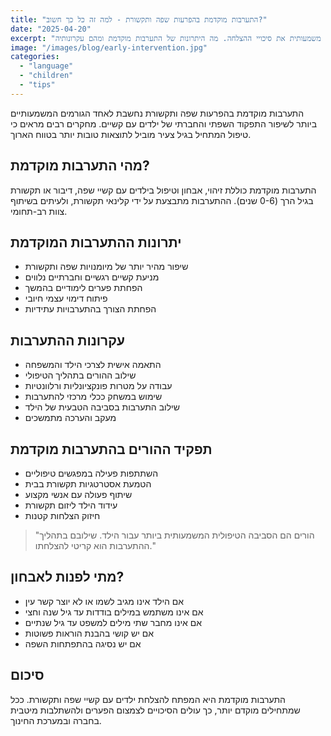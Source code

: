```yaml
---
title: "התערבות מוקדמת בהפרעות שפה ותקשורת - למה זה כל כך חשוב?"
date: "2025-04-20"
excerpt: "אבחון וטיפול מוקדם בהפרעות שפה ותקשורת משפרים משמעותית את סיכויי ההצלחה. מה היתרונות של התערבות מוקדמת ומהם עקרונותיה?"
image: "/images/blog/early-intervention.jpg"
categories:
  - "language"
  - "children"
  - "tips"
---
```


התערבות מוקדמת בהפרעות שפה ותקשורת נחשבת לאחד הגורמים המשמעותיים ביותר לשיפור התפקוד השפתי והחברתי של ילדים עם קשיים. מחקרים רבים מראים כי טיפול המתחיל בגיל צעיר מוביל לתוצאות טובות יותר בטווח הארוך.

## מהי התערבות מוקדמת?

התערבות מוקדמת כוללת זיהוי, אבחון וטיפול בילדים עם קשיי שפה, דיבור או תקשורת בגיל הרך (0-6 שנים). ההתערבות מתבצעת על ידי קלינאי תקשורת, ולעיתים בשיתוף צוות רב-תחומי.

## יתרונות ההתערבות המוקדמת

* שיפור מהיר יותר של מיומנויות שפה ותקשורת
* מניעת קשיים רגשיים וחברתיים נלווים
* הפחתת פערים לימודיים בהמשך
* פיתוח דימוי עצמי חיובי
* הפחתת הצורך בהתערבויות עתידיות

## עקרונות ההתערבות

* התאמה אישית לצרכי הילד והמשפחה
* שילוב ההורים בתהליך הטיפולי
* עבודה על מטרות פונקציונליות ורלוונטיות
* שימוש במשחק ככלי מרכזי להתערבות
* שילוב התערבות בסביבה הטבעית של הילד
* מעקב והערכה מתמשכים

## תפקיד ההורים בהתערבות מוקדמת

* השתתפות פעילה במפגשים טיפוליים
* הטמעת אסטרטגיות תקשורת בבית
* שיתוף פעולה עם אנשי מקצוע
* עידוד הילד ליזום תקשורת
* חיזוק הצלחות קטנות

> "הורים הם הסביבה הטיפולית המשמעותית ביותר עבור הילד. שילובם בתהליך ההתערבות הוא קריטי להצלחתו."

## מתי לפנות לאבחון?

* אם הילד אינו מגיב לשמו או לא יוצר קשר עין
* אם אינו משתמש במילים בודדות עד גיל שנה וחצי
* אם אינו מחבר שתי מילים למשפט עד גיל שנתיים
* אם יש קושי בהבנת הוראות פשוטות
* אם יש נסיגה בהתפתחות השפה

## סיכום

התערבות מוקדמת היא המפתח להצלחת ילדים עם קשיי שפה ותקשורת. ככל שמתחילים מוקדם יותר, כך עולים הסיכויים לצמצום הפערים ולהשתלבות מיטבית בחברה ובמערכת החינוך.
